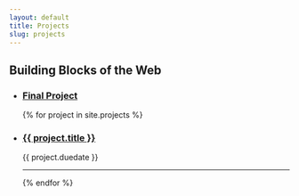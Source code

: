 ```yaml
---
layout: default
title: Projects
slug: projects
---
```


<h2 class="section-title">Building Blocks of the Web</h2>

<ul class="posts">
  <li><h3><a href="/lesson_files/final-project-info.pdf">Final Project</a></h3></li>
  {% for project in site.projects %}
    <li>
    <h3><a href="{{ project.url }}">
      {{ project.title }}
    </a></h3>
    <p class="lesson-date">{{ project.duedate }}</p>
    <hr>
    </li>
  {% endfor %}
</ul>